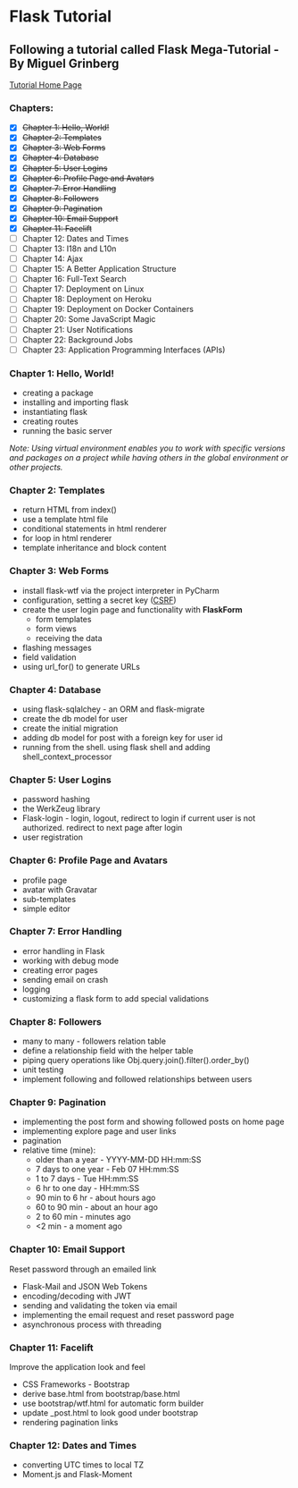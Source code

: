 # Flask Tutorial
## Following a tutorial called Flask Mega-Tutorial - By Miguel Grinberg

[Tutorial Home Page](https://blog.miguelgrinberg.com/post/the-flask-mega-tutorial-part-i-hello-world)

### Chapters:
- [x] ~~Chapter 1: Hello, World!~~
- [x] ~~Chapter 2: Templates~~
- [x] ~~Chapter 3: Web Forms~~
- [x] ~~Chapter 4: Database~~
- [x] ~~Chapter 5: User Logins~~
- [x] ~~Chapter 6: Profile Page and Avatars~~
- [x] ~~Chapter 7: Error Handling~~
- [x] ~~Chapter 8: Followers~~
- [x] ~~Chapter 9: Pagination~~
- [x] ~~Chapter 10: Email Support~~
- [x] ~~Chapter 11: Facelift~~
- [ ] Chapter 12: Dates and Times
- [ ] Chapter 13: I18n and L10n
- [ ] Chapter 14: Ajax
- [ ] Chapter 15: A Better Application Structure
- [ ] Chapter 16: Full-Text Search
- [ ] Chapter 17: Deployment on Linux
- [ ] Chapter 18: Deployment on Heroku
- [ ] Chapter 19: Deployment on Docker Containers
- [ ] Chapter 20: Some JavaScript Magic
- [ ] Chapter 21: User Notifications
- [ ] Chapter 22: Background Jobs
- [ ] Chapter 23: Application Programming Interfaces (APIs)

### Chapter 1: Hello, World!
- creating a package
- installing and importing flask
- instantiating flask
- creating routes
- running the basic server

*Note: Using virtual environment enables you to work with specific versions
 and packages on a project while having others in the global environment or other projects.*

### Chapter 2: Templates
- return HTML from index()
- use a template html file
- conditional statements in html renderer
- for loop in html renderer
- template inheritance and block content

### Chapter 3: Web Forms
- install flask-wtf via the project interpreter in PyCharm
- configuration, setting a secret key ([CSRF](https://en.wikipedia.org/wiki/Cross-site_request_forgery))
- create the user login page and functionality with **FlaskForm**
  - form templates
  - form views
  - receiving the data
- flashing messages
- field validation
- using url_for() to generate URLs

### Chapter 4: Database
- using flask-sqlalchey - an ORM and flask-migrate
- create the db model for user
- create the initial migration
- adding db model for post with a foreign key for user id
- running from the shell. using flask shell and adding shell_context_processor

### Chapter 5: User Logins
- password hashing
- the WerkZeug library
- Flask-login - login, logout, redirect to login if current user is not authorized. redirect to next page after login
- user registration

### Chapter 6: Profile Page and Avatars
- profile page
- avatar with Gravatar
- sub-templates
- simple editor

### Chapter 7: Error Handling
- error handling in Flask
- working with debug mode
- creating error pages
- sending email on crash
- logging
- customizing a flask form to add special validations

### Chapter 8: Followers
- many to many - followers relation table
- define a relationship field with the helper table
- piping query operations like Obj.query.join().filter().order_by()
- unit testing
- implement following and followed relationships between users

### Chapter 9: Pagination
- implementing the post form and showing followed posts on home page
- implementing explore page and user links
- pagination
- relative time (mine):
  - older than a year - YYYY-MM-DD HH:mm:SS
  - 7 days to one year - Feb 07 HH:mm:SS
  - 1 to 7 days - Tue HH:mm:SS
  - 6 hr to one day - HH:mm:SS
  - 90 min to 6 hr - about <x> hours ago
  - 60 to 90 min - about an hour ago
  - 2 to 60 min - <x> minutes ago
  - <2 min - a moment ago
  
### Chapter 10: Email Support
Reset password through an emailed link
- Flask-Mail and JSON Web Tokens
- encoding/decoding with JWT
- sending and validating the token via email
- implementing the email request and reset password page
- asynchronous process with threading

### Chapter 11: Facelift
Improve the application look and feel
- CSS Frameworks - Bootstrap
- derive base.html from bootstrap/base.html
- use bootstrap/wtf.html for automatic form builder
- update _post.html to look good under bootstrap
- rendering pagination links

### Chapter 12: Dates and Times
- converting UTC times to local TZ
- Moment.js and Flask-Moment
